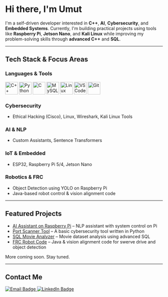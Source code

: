 # Hi there, I'm Umut

I'm a self-driven developer interested in **C++**, **AI**, **Cybersecurity**, and **Embedded Systems**. Currently, I'm building practical projects using tools like **Raspberry Pi**, **Jetson Nano**, and **Kali Linux** while improving my problem-solving skills through **advanced C++** and **SQL**.

---

## Tech Stack & Focus Areas

### Languages & Tools

<p>
  <img src="https://cdn.jsdelivr.net/gh/devicons/devicon/icons/cplusplus/cplusplus-original.svg" width="40" alt="C++"/>
  <img src="https://cdn.jsdelivr.net/gh/devicons/devicon/icons/python/python-original.svg" width="40" alt="Python"/>
  <img src="https://cdn.jsdelivr.net/gh/devicons/devicon/icons/c/c-original.svg" width="40" alt="C"/>
  <img src="https://cdn.jsdelivr.net/gh/devicons/devicon/icons/mysql/mysql-original.svg" width="40" alt="MySQL"/>
  <img src="https://cdn.jsdelivr.net/gh/devicons/devicon/icons/linux/linux-original.svg" width="40" alt="Linux"/>
  <img src="https://cdn.jsdelivr.net/gh/devicons/devicon/icons/vscode/vscode-original.svg" width="40" alt="VS Code"/>
  <img src="https://cdn.jsdelivr.net/gh/devicons/devicon/icons/git/git-original.svg" width="40" alt="Git"/>
</p>

### Cybersecurity
- Ethical Hacking (Cisco), Linux, Wireshark, Kali Linux Tools

### AI & NLP
- Custom Assistants, Sentence Transformers

### IoT & Embedded
- ESP32, Raspberry Pi 5/4, Jetson Nano

### Robotics & FRC
- Object Detection using YOLO on Raspberry Pi
- Java-based robot control & vision alignment code

---

## Featured Projects

- [AI Assistant on Raspberry Pi](https://github.com/umutefeyavuz/ai-assistant) – NLP assistant with system control on Pi  
- [Port Scanner Tool](https://github.com/umutefeyavuz/port-scanner) – A basic cybersecurity tool written in Python  
- [SQL Movie Analyzer](https://github.com/umutefeyavuz/sql-analyzer) – Movie dataset analysis using advanced SQL  
- [FRC Robot Code](https://github.com/umutefeyavuz/frc-robot-code) – Java & vision alignment code for swerve drive and object detection  

More coming soon. Stay tuned.

---

## Contact Me

<p>
  <a href="mailto:umutefeyavuz@gmail.com">
    <img src="https://img.shields.io/badge/Email-D14836?style=for-the-badge&logo=gmail&logoColor=white" alt="Email Badge"/>
  </a>
  <a href="https://www.linkedin.com/in/umut-efe-yavuz-b1930b36a/" target="_blank">
    <img src="https://img.shields.io/badge/LinkedIn-0A66C2?style=for-the-badge&logo=linkedin&logoColor=white" alt="LinkedIn Badge"/>
  </a>
</p>
